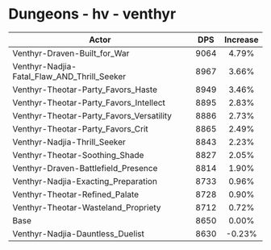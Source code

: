 # Dungeons - hv - venthyr
| Actor | DPS | Increase |
|---|:---:|:---:|
|Venthyr-Draven-Built_for_War|9064|4.79%|
|Venthyr-Nadjia-Fatal_Flaw_AND_Thrill_Seeker|8967|3.66%|
|Venthyr-Theotar-Party_Favors_Haste|8949|3.46%|
|Venthyr-Theotar-Party_Favors_Intellect|8895|2.83%|
|Venthyr-Theotar-Party_Favors_Versatility|8886|2.73%|
|Venthyr-Theotar-Party_Favors_Crit|8865|2.49%|
|Venthyr-Nadjia-Thrill_Seeker|8843|2.23%|
|Venthyr-Theotar-Soothing_Shade|8827|2.05%|
|Venthyr-Draven-Battlefield_Presence|8814|1.90%|
|Venthyr-Nadjia-Exacting_Preparation|8733|0.96%|
|Venthyr-Theotar-Refined_Palate|8728|0.90%|
|Venthyr-Theotar-Wasteland_Propriety|8712|0.72%|
|Base|8650|0.00%|
|Venthyr-Nadjia-Dauntless_Duelist|8630|-0.23%|
